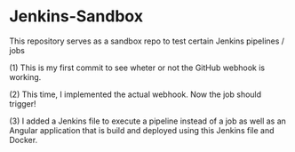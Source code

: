 # Jenkins-Sandbox

This repository serves as a sandbox repo to test certain Jenkins pipelines / jobs

(1) This is my first commit to see wheter or not the GitHub webhook is working.

(2) This time, I implemented the actual webhook. Now the job should trigger!

(3) I added a Jenkins file to execute a pipeline instead of a job as well as an Angular application that is build and deployed using this Jenkins file and Docker.
